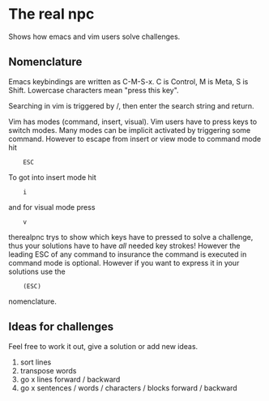 The real npc
============

Shows how emacs and vim users solve challenges.

Nomenclature
------------

Emacs keybindings are written as C-M-S-x. C is Control, M is Meta, S is Shift. Lowercase characters mean "press this key".

Searching in vim is triggered by /, then enter the search string and return.

Vim has modes (command, insert, visual). Vim users have to press keys to switch modes. Many modes can be implicit activated by triggering some command. However to escape from insert or view mode to command mode hit

        ESC

To got into insert mode hit

        i

and for visual mode press

        v

therealpnc trys to show which keys have to pressed to solve a challenge, thus your solutions have to have *all* needed key strokes! However the leading ESC of any command to insurance the command is executed in command mode is optional. However if you want to express it in your solutions use the

        (ESC)

nomenclature.

Ideaѕ for challenges
--------------------

Feel free to work it out, give a solution or add new ideas.

1. sort lines
1. transpose words
1. go x lines forward / backward
1. go x sentences / words / characters / blocks forward / backward
